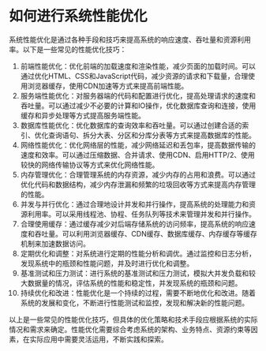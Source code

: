 # 如何进行系统性能优化

系统性能优化是通过各种手段和技巧来提高系统的响应速度、吞吐量和资源利用率。以下是一些常见的性能优化技巧：

1. 前端性能优化：优化前端的加载速度和渲染性能，减少页面的加载时间。可以通过优化HTML、CSS和JavaScript代码，减少资源的请求和下载量，合理使用浏览器缓存，使用CDN加速等方式来提高前端性能。
2. 服务端性能优化：对服务器端的代码和配置进行优化，提高处理请求的速度和吞吐量。可以通过减少不必要的计算和IO操作，优化数据库查询和连接，使用缓存和异步处理等方式提高服务端性能。
3. 数据库性能优化：优化数据库的查询效率和吞吐量。可以通过创建合适的索引、优化查询语句、拆分大表、分区和分库分表等方式来提高数据库的性能。
4. 网络性能优化：优化网络层的性能，减少网络延迟和丢包率，提高数据传输的速度和效率。可以通过压缩数据、合并请求、使用CDN、启用HTTP/2、使用较快的网络传输协议等方式来优化网络性能。
5. 内存管理优化：合理管理系统的内存资源，减少内存的占用和浪费。可以通过优化代码和数据结构，减少内存泄漏和频繁的垃圾回收等方式来提高内存管理的性能。
6. 并发与并行优化：通过合理地设计并发和并行操作，提高系统的处理能力和资源利用率。可以采用线程池、协程、任务队列等技术来管理并发和并行操作。
7. 合理使用缓存：通过缓存减少对后端存储系统的访问频率，提高系统的响应速度和吞吐量。可以利用浏览器缓存、CDN缓存、数据库缓存、内存缓存等缓存机制来加速数据访问。
8. 定期优化和调整：对系统进行定期的性能分析和调优。通过监控和日志分析，发现系统中的瓶颈和性能问题，并及时进行优化和调整。
9. 基准测试和压力测试：进行系统的基准测试和压力测试，模拟大并发负载和较大数据量的情况，评估系统的性能和稳定性，并发现系统的瓶颈和问题。
10. 持续优化和改进：性能优化是一个持续的过程，需要不断地优化和改进。随着系统的发展和变化，不断进行性能测试和监控，发现和解决新的性能问题。

以上是一些常见的性能优化技巧，但具体的优化策略和技术手段应根据系统的实际情况和需求来确定。性能优化需要综合考虑系统的架构、业务特点、资源约束等因素，在实际应用中需要灵活运用，不断实践和探索。
